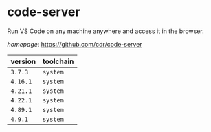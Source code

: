 # code-server

Run VS Code on any machine anywhere and access it in the browser.

*homepage*: <https://github.com/cdr/code-server>

version | toolchain
--------|----------
``3.7.3`` | ``system``
``4.16.1`` | ``system``
``4.21.1`` | ``system``
``4.22.1`` | ``system``
``4.89.1`` | ``system``
``4.9.1`` | ``system``
